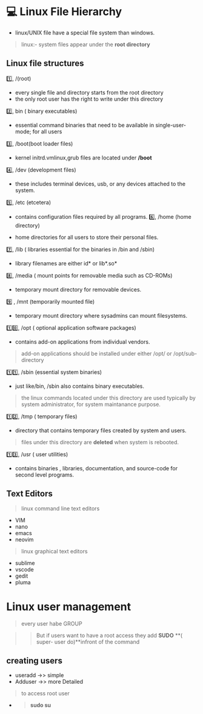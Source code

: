 # 💻 Linux File Hierarchy
- linux/UNIX file have a special file system than windows.

> linux:- system files appear under the **root directory**

## Linux file structures
1️⃣, /(root)
 - every single file and directory starts from the root directory
 - the only root user has the right to write under this directory

2️⃣, bin ( binary executables)
 - essential command binaries that need to be available in single-user-mode; for all users

3️⃣, /boot(boot loader files)
 - kernel initrd.vmlinux,grub files are located under **/boot**

4️⃣,  /dev (development files)
 - these includes terminal devices, usb, or any devices attached to the system.

5️⃣, /etc (etcetera)

 - contains configuration files required by all programs.
6️⃣, /home (home directory)

 - home directories for all users to store their personal files.


7️⃣, /lib ( libraries essential for the binaries in /bin and /sbin)

 - library filenames are either id* or lib*.so*

8️⃣, /media ( mount points for removable media such as CD-ROMs)

- temporary mount directory for removable devices.

9️⃣ , /mnt (temporarily mounted file)

- temporary mount directory where sysadmins can mount filesystems.

1️⃣0️⃣, /opt ( optional application software packages)
 - contains add-on applications from individual vendors.
 > add-on applications should be installed under either /opt/ or /opt/sub-directory

1️⃣1️⃣, /sbin (essential system binaries)
 - just like/bin, /sbin also contains binary executables.
 > the linux commands located under this directory are used typically by system administrator, for system maintanance purpose.

1️⃣2️⃣, /tmp ( temporary files)
 - directory that contains temporary files created by system and users.
 > files under this directory are **deleted** when system is rebooted.

1️⃣3️⃣, /usr ( user utilities)
 - contains binaries , libraries, documentation, and source-code for second level programs.

## Text Editors
> linux command line text editors
 - VIM
 - nano
 - emacs
 - neovim

>linux graphical text editors

 - sublime
 - vscode
 - gedit
 - pluma


# Linux user management 
> every user habe GROUP

>  > But if users want to have a root access they add **SUDO** **( super- user do)**infront of the command 


## creating users

- useradd ->> simple
- Adduser ->> more Detailed

> to access root user 
 - > **sudo su**

